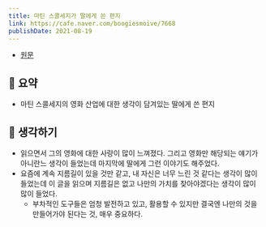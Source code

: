 ```yaml
---
title: 마틴 스콜세지가 딸에게 쓴 편지 
link: https://cafe.naver.com/boogiesmoive/7668
publishDate: 2021-08-19
---  
```

- [원문](https://www.vanityfair.com/hollywood/2014/01/martin-scorsese-open-letter-daughter/amp)

## 📝 요약 
- 마틴 스콜세지의 영화 산업에 대한 생각이 담겨있는 딸에게 쓴 편지  

## 🤔 생각하기  
- 읽으면서 그의 영화에 대한 사랑이 많이 느껴졌다. 그리고 영화만 해당되는 얘기가 아니란느 생각이 들었는데 마지막에 딸에게 그런 이야기도 해주었다.  
- 요즘에 계속 지름길이 있을 것만 같고, 내 자신은 너무 느린 것 같다는 생각이 많이 들었는데 이 글을 읽으며 지름길은 없고 나만의 가치를 찾아야겠다는 생각이 많이 많이 들었다. 
  - 부차적인 도구들은 엄청 발전하고 있고, 활용할 수 있지만 결국엔 나만의 것을 만들어가야 된다는 것, 매우 중요하다. 
